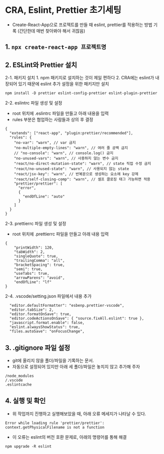 # CRA, Eslint, Prettier 초기세팅

- Create-React-App으로 프로젝트를 만들 때 eslint, prettier를 적용하는 방법 기록 (간단한데 매번 찾아봐야 해서 귀찮음)

## 1. `npx create-react-app 프로젝트명`

## 2. ESLint와 Prettier 설치

2-1. 패키지 설치 1. npm 패키지로 설치하는 것이 제일 편하다 2. CRA에는 eslint가 내장되어 있기 때문에 eslint 추가 설정을 위한 패키지만 설치

`npm install -D prettier eslint-config-prettier eslint-plugin-prettier`

2-2. eslintrc 파일 생성 및 설정

- root 위치에 .eslintrc 파일을 만들고 아래 내용을 입력
- rules 부분은 협업하는 사람들과 상의 후 결정

```
{
  "extends": ["react-app", "plugin:prettier/recommended"],
  "rules": {
    "no-var": "warn", // var 금지
    "no-multiple-empty-lines": "warn", // 여러 줄 공백 금지
    // "no-console": "warn", // console.log() 금지
    "no-unused-vars": "warn", // 사용하지 않는 변수 금지
    "react/no-direct-mutation-state": "warn", // state 직접 수정 금지
    "react/no-unused-state": "warn", // 사용되지 않는 state
    "react/jsx-key": "warn", // 반복문으로 생성하는 요소에 key 강제
    "react/self-closing-comp": "warn", // 셀프 클로징 태그 가능하면 적용
    "prettier/prettier": [
      "error",
      {
        "endOfLine": "auto"
      }
    ]
  }
}
```

2-3. prettierrc 파일 생성 및 설정

- root 위치에 .prettierrc 파일을 만들고 아래 내용 입력

```
{
	"printWidth": 120,
	"tabWidth": 2,
	"singleQuote": true,
	"trailingComma": "all",
	"bracketSpacing": true,
	"semi": true,
	"useTabs": true,
	"arrowParens": "avoid",
	"endOfLine": "lf"
}
```

2-4. .vscode/setting.json 파일에서 내용 추가

```
  "editor.defaultFormatter": "esbenp.prettier-vscode",
  "editor.tabSize": 2,
  "editor.formatOnSave": true,
  "editor.codeActionsOnSave": { "source.fixAll.eslint": true },
  "javascript.format.enable": false,
  "eslint.alwaysShowStatus": true,
  "files.autoSave": "onFocusChange",
```

## 3. .gitignore 파일 설정

- git에 올리지 않을 폴더/파일을 기록하는 문서.
- 자동으로 설정되어 있지만 아래 세 폴더/파일은 놓치지 않고 추가해 주자

```
/node_modules
/.vscode
.eslintcache
```

## 4. 실행 및 확인

- 위 작업까지 진행하고 실행해보았을 때, 아래 오류 메세지가 나타날 수 있다.

`Error while loading rule 'prettier/prettier': context.getPhysicalFilename is not a function`

- 이 오류는 eslint의 버전 호환 문제로, 아래의 명령어를 통해 해결

`npm upgrade -R eslint`
